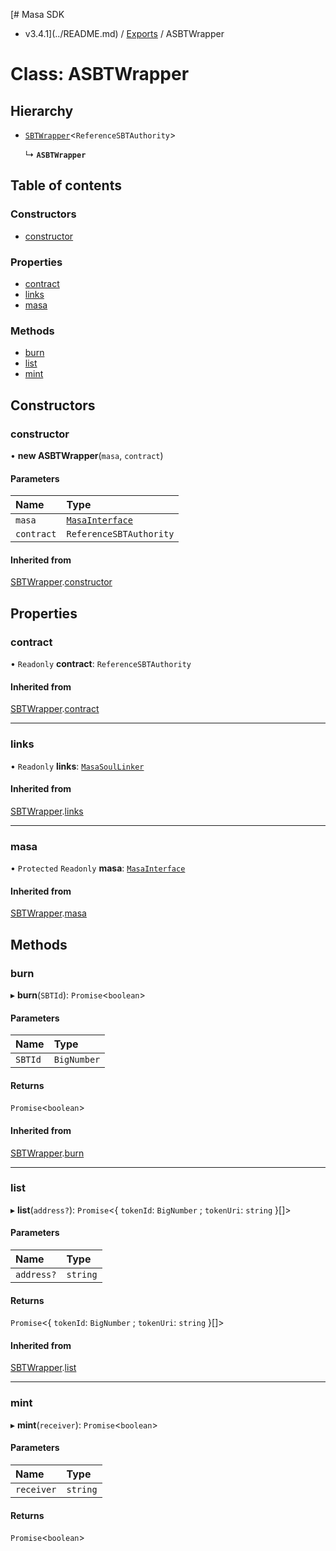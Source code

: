 [# Masa SDK
 - v3.4.1](../README.md) / [Exports](../modules.md) / ASBTWrapper

# Class: ASBTWrapper

## Hierarchy

- [`SBTWrapper`](SBTWrapper.md)<`ReferenceSBTAuthority`\>

  ↳ **`ASBTWrapper`**

## Table of contents

### Constructors

- [constructor](ASBTWrapper.md#constructor)

### Properties

- [contract](ASBTWrapper.md#contract)
- [links](ASBTWrapper.md#links)
- [masa](ASBTWrapper.md#masa)

### Methods

- [burn](ASBTWrapper.md#burn)
- [list](ASBTWrapper.md#list)
- [mint](ASBTWrapper.md#mint)

## Constructors

### constructor

• **new ASBTWrapper**(`masa`, `contract`)

#### Parameters

| Name | Type |
| :------ | :------ |
| `masa` | [`MasaInterface`](../interfaces/MasaInterface.md) |
| `contract` | `ReferenceSBTAuthority` |

#### Inherited from

[SBTWrapper](SBTWrapper.md).[constructor](SBTWrapper.md#constructor)

## Properties

### contract

• `Readonly` **contract**: `ReferenceSBTAuthority`

#### Inherited from

[SBTWrapper](SBTWrapper.md).[contract](SBTWrapper.md#contract)

___

### links

• `Readonly` **links**: [`MasaSoulLinker`](MasaSoulLinker.md)

#### Inherited from

[SBTWrapper](SBTWrapper.md).[links](SBTWrapper.md#links)

___

### masa

• `Protected` `Readonly` **masa**: [`MasaInterface`](../interfaces/MasaInterface.md)

#### Inherited from

[SBTWrapper](SBTWrapper.md).[masa](SBTWrapper.md#masa)

## Methods

### burn

▸ **burn**(`SBTId`): `Promise`<`boolean`\>

#### Parameters

| Name | Type |
| :------ | :------ |
| `SBTId` | `BigNumber` |

#### Returns

`Promise`<`boolean`\>

#### Inherited from

[SBTWrapper](SBTWrapper.md).[burn](SBTWrapper.md#burn)

___

### list

▸ **list**(`address?`): `Promise`<{ `tokenId`: `BigNumber` ; `tokenUri`: `string`  }[]\>

#### Parameters

| Name | Type |
| :------ | :------ |
| `address?` | `string` |

#### Returns

`Promise`<{ `tokenId`: `BigNumber` ; `tokenUri`: `string`  }[]\>

#### Inherited from

[SBTWrapper](SBTWrapper.md).[list](SBTWrapper.md#list)

___

### mint

▸ **mint**(`receiver`): `Promise`<`boolean`\>

#### Parameters

| Name | Type |
| :------ | :------ |
| `receiver` | `string` |

#### Returns

`Promise`<`boolean`\>
